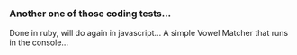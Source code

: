 ### Another one of those coding tests...

Done in ruby, will do again in javascript...
A simple Vowel Matcher that runs in the console...